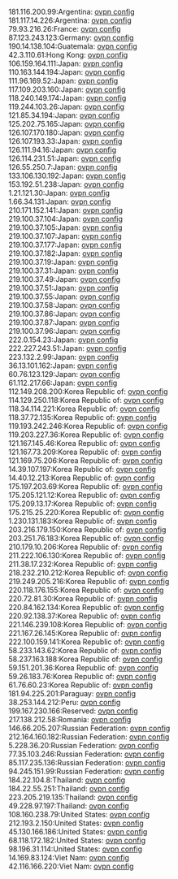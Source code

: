 181.116.200.99:Argentina: [ovpn config](vpn/181_116_200_99.ovpn)  
181.117.14.226:Argentina: [ovpn config](vpn/181_117_14_226.ovpn)  
79.93.216.26:France: [ovpn config](vpn/79_93_216_26.ovpn)  
87.123.243.123:Germany: [ovpn config](vpn/87_123_243_123.ovpn)  
190.14.138.104:Guatemala: [ovpn config](vpn/190_14_138_104.ovpn)  
42.3.110.61:Hong Kong: [ovpn config](vpn/42_3_110_61.ovpn)  
106.159.164.111:Japan: [ovpn config](vpn/106_159_164_111.ovpn)  
110.163.144.194:Japan: [ovpn config](vpn/110_163_144_194.ovpn)  
111.96.169.52:Japan: [ovpn config](vpn/111_96_169_52.ovpn)  
117.109.203.160:Japan: [ovpn config](vpn/117_109_203_160.ovpn)  
118.240.149.174:Japan: [ovpn config](vpn/118_240_149_174.ovpn)  
119.244.103.26:Japan: [ovpn config](vpn/119_244_103_26.ovpn)  
121.85.34.194:Japan: [ovpn config](vpn/121_85_34_194.ovpn)  
125.202.75.165:Japan: [ovpn config](vpn/125_202_75_165.ovpn)  
126.107.170.180:Japan: [ovpn config](vpn/126_107_170_180.ovpn)  
126.107.193.33:Japan: [ovpn config](vpn/126_107_193_33.ovpn)  
126.111.94.16:Japan: [ovpn config](vpn/126_111_94_16.ovpn)  
126.114.231.51:Japan: [ovpn config](vpn/126_114_231_51.ovpn)  
126.55.250.7:Japan: [ovpn config](vpn/126_55_250_7.ovpn)  
133.106.130.192:Japan: [ovpn config](vpn/133_106_130_192.ovpn)  
153.192.51.238:Japan: [ovpn config](vpn/153_192_51_238.ovpn)  
1.21.121.30:Japan: [ovpn config](vpn/1_21_121_30.ovpn)  
1.66.34.131:Japan: [ovpn config](vpn/1_66_34_131.ovpn)  
210.171.152.141:Japan: [ovpn config](vpn/210_171_152_141.ovpn)  
219.100.37.104:Japan: [ovpn config](vpn/219_100_37_104.ovpn)  
219.100.37.105:Japan: [ovpn config](vpn/219_100_37_105.ovpn)  
219.100.37.107:Japan: [ovpn config](vpn/219_100_37_107.ovpn)  
219.100.37.177:Japan: [ovpn config](vpn/219_100_37_177.ovpn)  
219.100.37.182:Japan: [ovpn config](vpn/219_100_37_182.ovpn)  
219.100.37.19:Japan: [ovpn config](vpn/219_100_37_19.ovpn)  
219.100.37.31:Japan: [ovpn config](vpn/219_100_37_31.ovpn)  
219.100.37.49:Japan: [ovpn config](vpn/219_100_37_49.ovpn)  
219.100.37.51:Japan: [ovpn config](vpn/219_100_37_51.ovpn)  
219.100.37.55:Japan: [ovpn config](vpn/219_100_37_55.ovpn)  
219.100.37.58:Japan: [ovpn config](vpn/219_100_37_58.ovpn)  
219.100.37.86:Japan: [ovpn config](vpn/219_100_37_86.ovpn)  
219.100.37.87:Japan: [ovpn config](vpn/219_100_37_87.ovpn)  
219.100.37.96:Japan: [ovpn config](vpn/219_100_37_96.ovpn)  
222.0.154.23:Japan: [ovpn config](vpn/222_0_154_23.ovpn)  
222.227.243.51:Japan: [ovpn config](vpn/222_227_243_51.ovpn)  
223.132.2.99:Japan: [ovpn config](vpn/223_132_2_99.ovpn)  
36.13.101.162:Japan: [ovpn config](vpn/36_13_101_162.ovpn)  
60.76.123.129:Japan: [ovpn config](vpn/60_76_123_129.ovpn)  
61.112.217.66:Japan: [ovpn config](vpn/61_112_217_66.ovpn)  
112.149.208.200:Korea Republic of: [ovpn config](vpn/112_149_208_200.ovpn)  
114.129.250.118:Korea Republic of: [ovpn config](vpn/114_129_250_118.ovpn)  
118.34.114.221:Korea Republic of: [ovpn config](vpn/118_34_114_221.ovpn)  
118.37.72.135:Korea Republic of: [ovpn config](vpn/118_37_72_135.ovpn)  
119.193.242.246:Korea Republic of: [ovpn config](vpn/119_193_242_246.ovpn)  
119.203.227.36:Korea Republic of: [ovpn config](vpn/119_203_227_36.ovpn)  
121.167.145.46:Korea Republic of: [ovpn config](vpn/121_167_145_46.ovpn)  
121.167.73.209:Korea Republic of: [ovpn config](vpn/121_167_73_209.ovpn)  
121.169.75.206:Korea Republic of: [ovpn config](vpn/121_169_75_206.ovpn)  
14.39.107.197:Korea Republic of: [ovpn config](vpn/14_39_107_197.ovpn)  
14.40.12.213:Korea Republic of: [ovpn config](vpn/14_40_12_213.ovpn)  
175.197.203.69:Korea Republic of: [ovpn config](vpn/175_197_203_69.ovpn)  
175.205.121.12:Korea Republic of: [ovpn config](vpn/175_205_121_12.ovpn)  
175.209.13.17:Korea Republic of: [ovpn config](vpn/175_209_13_17.ovpn)  
175.215.25.220:Korea Republic of: [ovpn config](vpn/175_215_25_220.ovpn)  
1.230.131.183:Korea Republic of: [ovpn config](vpn/1_230_131_183.ovpn)  
203.216.179.150:Korea Republic of: [ovpn config](vpn/203_216_179_150.ovpn)  
203.251.76.183:Korea Republic of: [ovpn config](vpn/203_251_76_183.ovpn)  
210.179.10.206:Korea Republic of: [ovpn config](vpn/210_179_10_206.ovpn)  
211.222.106.130:Korea Republic of: [ovpn config](vpn/211_222_106_130.ovpn)  
211.38.17.232:Korea Republic of: [ovpn config](vpn/211_38_17_232.ovpn)  
218.232.210.212:Korea Republic of: [ovpn config](vpn/218_232_210_212.ovpn)  
219.249.205.216:Korea Republic of: [ovpn config](vpn/219_249_205_216.ovpn)  
220.118.176.155:Korea Republic of: [ovpn config](vpn/220_118_176_155.ovpn)  
220.72.81.30:Korea Republic of: [ovpn config](vpn/220_72_81_30.ovpn)  
220.84.162.134:Korea Republic of: [ovpn config](vpn/220_84_162_134.ovpn)  
220.92.138.37:Korea Republic of: [ovpn config](vpn/220_92_138_37.ovpn)  
221.146.239.108:Korea Republic of: [ovpn config](vpn/221_146_239_108.ovpn)  
221.167.26.145:Korea Republic of: [ovpn config](vpn/221_167_26_145.ovpn)  
222.100.159.141:Korea Republic of: [ovpn config](vpn/222_100_159_141.ovpn)  
58.233.143.62:Korea Republic of: [ovpn config](vpn/58_233_143_62.ovpn)  
58.237.163.188:Korea Republic of: [ovpn config](vpn/58_237_163_188.ovpn)  
59.151.201.36:Korea Republic of: [ovpn config](vpn/59_151_201_36.ovpn)  
59.26.183.76:Korea Republic of: [ovpn config](vpn/59_26_183_76.ovpn)  
61.76.60.23:Korea Republic of: [ovpn config](vpn/61_76_60_23.ovpn)  
181.94.225.201:Paraguay: [ovpn config](vpn/181_94_225_201.ovpn)  
38.253.144.212:Peru: [ovpn config](vpn/38_253_144_212.ovpn)  
199.167.230.166:Reserved: [ovpn config](vpn/199_167_230_166.ovpn)  
217.138.212.58:Romania: [ovpn config](vpn/217_138_212_58.ovpn)  
146.66.205.207:Russian Federation: [ovpn config](vpn/146_66_205_207.ovpn)  
212.164.160.182:Russian Federation: [ovpn config](vpn/212_164_160_182.ovpn)  
5.228.36.20:Russian Federation: [ovpn config](vpn/5_228_36_20.ovpn)  
77.35.103.246:Russian Federation: [ovpn config](vpn/77_35_103_246.ovpn)  
85.117.235.136:Russian Federation: [ovpn config](vpn/85_117_235_136.ovpn)  
94.245.151.99:Russian Federation: [ovpn config](vpn/94_245_151_99.ovpn)  
184.22.104.8:Thailand: [ovpn config](vpn/184_22_104_8.ovpn)  
184.22.55.251:Thailand: [ovpn config](vpn/184_22_55_251.ovpn)  
223.205.219.135:Thailand: [ovpn config](vpn/223_205_219_135.ovpn)  
49.228.97.197:Thailand: [ovpn config](vpn/49_228_97_197.ovpn)  
108.160.238.79:United States: [ovpn config](vpn/108_160_238_79.ovpn)  
212.193.2.150:United States: [ovpn config](vpn/212_193_2_150.ovpn)  
45.130.166.186:United States: [ovpn config](vpn/45_130_166_186.ovpn)  
68.118.172.182:United States: [ovpn config](vpn/68_118_172_182.ovpn)  
98.196.31.114:United States: [ovpn config](vpn/98_196_31_114.ovpn)  
14.169.83.124:Viet Nam: [ovpn config](vpn/14_169_83_124.ovpn)  
42.116.166.220:Viet Nam: [ovpn config](vpn/42_116_166_220.ovpn)  
